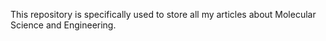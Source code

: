 This repository is specifically used to store all my articles about Molecular Science and Engineering.
